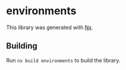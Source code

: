 # environments

This library was generated with [Nx](https://nx.dev).

## Building

Run `nx build environments` to build the library.
